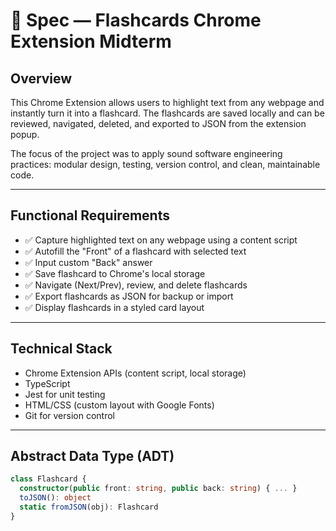 # 📘 Spec — Flashcards Chrome Extension Midterm

## Overview

This Chrome Extension allows users to highlight text from any webpage and instantly turn it into a flashcard. The flashcards are saved locally and can be reviewed, navigated, deleted, and exported to JSON from the extension popup.

The focus of the project was to apply sound software engineering practices: modular design, testing, version control, and clean, maintainable code.

---

## Functional Requirements

- ✅ Capture highlighted text on any webpage using a content script
- ✅ Autofill the "Front" of a flashcard with selected text
- ✅ Input custom "Back" answer
- ✅ Save flashcard to Chrome's local storage
- ✅ Navigate (Next/Prev), review, and delete flashcards
- ✅ Export flashcards as JSON for backup or import
- ✅ Display flashcards in a styled card layout

---

## Technical Stack

- Chrome Extension APIs (content script, local storage)
- TypeScript
- Jest for unit testing
- HTML/CSS (custom layout with Google Fonts)
- Git for version control

---

## Abstract Data Type (ADT)

```ts
class Flashcard {
  constructor(public front: string, public back: string) { ... }
  toJSON(): object
  static fromJSON(obj): Flashcard
}
